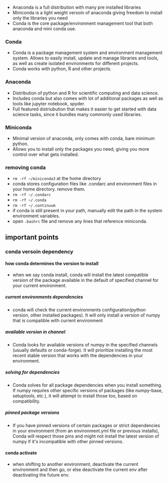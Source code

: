 - Anaconda is a full distribution with many pre installed libraries
- Miniconda is a light weight versoin of anaconda giving freedom to install only the libraries you need
- Conda is the core package/environment management tool that both anaconda and mini conda use.
### Conda
- Conda is a package management system and environment management system. Allows to easily install, update and manage libraries and tools, as well as create isolated environments for different projects. 
- Conda works with python, R and other projects.

### Anaconda
- Distribution of python and R for scientific computing and data science.
- Includes conda but also comes with lot of additional packages as well as tools like jupyter notebook, spyder.
- Full featured distriubution that makes it easier to get started with data science tasks, since it bundles many commonly used libraries.

### Miniconda
- Minimal version of anaconda, only comes with conda, bare minimum python.
- Allows you to install only the packages you need, giving you more control over what gets installed.

### removing conda
- `rm -rf ~/miniconda3` at the home directory
- conda stores configuration files like .condarc and environment files in your home directory. remove them.
- `rm -rf ~/.condarc`
- `rm -rf ~/.conda`
- `rm -rf ~/.continuum`
- if conda is still present in your path, manually edit the path in the system environment variables.
- open `.bashrc` file and remove any lines that reference miniconda.
## important points
### conda versoin dependency
#### how conda determines the version to install
- when we say conda install, conda will install the latest compatible version of the package available in the default of specified channel for your current environment.
##### current environments dependencies
- conda will check the current environments configuration(python version, other installed packages). It will only install a version of numpy that is compatible with current environment
##### available version in channel
- Conda looks for available versions of numpy in the specified channels (usually defaults or conda-forge). It will prioritize installing the most recent stable version that works with the dependencies in your environment.
##### solving for dependencies
- Conda solves for all package dependencies when you install something. If numpy requires other specific versions of packages (like numpy-base, setuptools, etc.), it will attempt to install those too, based on compatibility.
##### pinned package versions
- If you have pinned versions of certain packages or strict dependencies in your environment (from an environment.yml file or previous installs), Conda will respect those pins and might not install the latest version of numpy if it's incompatible with other pinned versions.

#### conda activate
- when shifting to another environment, deactivate the current environment and then go, or else deactivate the current env after deactivating the future env.